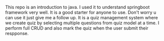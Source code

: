 This repo is an introduction to java. I used it to understand springboot framework very well. It is a good starter for anyone to use. Don't worry u can use it just give me a follow up.
It is a quiz management system where we create quiz by selecting multiple questions from quiz model at a time. I perform full CRUD and also mark the quiz when the user submit their respponse.

